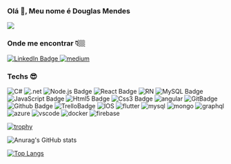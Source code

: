 ### Olá 👋, Meu nome é Douglas Mendes

![](https://komarev.com/ghpvc/?username=JDouglasMendes)

### Onde me encontrar 👇🏼
[ ![LinkedIn Badge](https://img.shields.io/badge/LinkedIn-blue?style=flat-square&logo=Linkedin&logoColor=white&link=https://www.linkedin.com/in/douglas-mendes-full-stack/)
](https://www.linkedin.com/in/douglas-mendes-full-stack/)
[![medium](https://img.shields.io/badge/Medium-12100E?style=flat-square&logo=medium&logoColor=white&link=https://medium.com/@douglasaleixomendes)](https://medium.com/@douglasaleixomendes)

### Techs 😎

![C#](https://img.shields.io/badge/C%23-239120?style=flat&logo=c-sharp&logoColor=white)
![.net](https://img.shields.io/badge/.NET-5C2D91?style=flat&logo=.net&logoColor=white)
![Node.js Badge](https://img.shields.io/badge/Node.js-339933?style=flat&logo=node.js&logoColor=white)
![React Badge](https://img.shields.io/badge/React-61DAFB?style=flat&logo=react&logoColor=white)
![RN](https://img.shields.io/badge/React_Native-20232A?style=flat&logo=react&logoColor=61DAFB)
![MySQL Badge](https://img.shields.io/badge/MySQL-4479A1?style=flat&logo=mysql&logoColor=white)
![JavaScript Badge](https://img.shields.io/badge/JavaScript-F7DF1E?style=flat&logo=javascript&logoColor=black)
![Html5 Badge](https://img.shields.io/badge/html5-E34F26?style=flat&logo=html5&logoColor=white)
![Css3 Badge](https://img.shields.io/badge/css3-1572B6?style=flat&logo=css3&logoColor=white)
![angular](https://img.shields.io/badge/Angular-DD0031?style=flat&logo=angular&logoColor=white)
![GitBadge](https://img.shields.io/badge/Git-F05032?style=flat&logo=git&logoColor=white)
![Github Badge](https://img.shields.io/badge/Github-181717?style=flat&logo=github&logoColor=white)
![TrelloBadge](https://img.shields.io/badge/trello-0079BF?style=flat&logo=trello&logoColor=white)
![IOS](https://img.shields.io/badge/iOS-000000?style=flat&logo=ios&logoColor=white)
![flutter](https://img.shields.io/badge/Flutter-02569B?style=flat&logo=flutter&logoColor=white)
![mysql](https://img.shields.io/badge/MySQL-00000F?style=flat&logo=mysql&logoColor=white)
![mongo](https://img.shields.io/badge/MongoDB-4EA94B?style=flat&logo=mongodb&logoColor=white)
![graphql](https://img.shields.io/badge/GraphQl-E10098?style=flat&logo=graphql&logoColor=white)
![azure](https://img.shields.io/badge/Microsoft_Azure-0089D6?style=flat&logo=microsoft-azure&logoColor=whit)
![vscode](https://img.shields.io/badge/Visual_Studio_Code-0078D4?style=flat&logo=visual%20studio%20code&logoColor=white)
![docker](https://img.shields.io/badge/Docker-2CA5E0?style=flat&logo=docker&logoColor=white)
![firebase](https://img.shields.io/badge/firebase-ffca28?style=flat&logo=firebase&logoColor=white)

[![trophy](https://github-profile-trophy.vercel.app/?username=JDouglasMendes&theme=onedark)](https://github.com/ryo-ma/github-profile-trophy)

![Anurag's GitHub stats](https://github-readme-stats.vercel.app/api?username=JDouglasMendes&show_icons=true&theme=dark)

[![Top Langs](https://github-readme-stats.vercel.app/api/top-langs/?username=JDouglasMendes&layout=compact)](https://github.com/anuraghazra/github-readme-stats)



<!--
**JDouglasMendes/JDouglasMendes** is a ✨ _special_ ✨ repository because its `README.md` (this file) appears on your GitHub profile.
